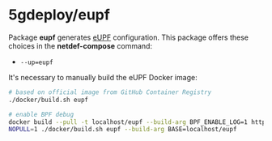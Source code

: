 # 5gdeploy/eupf

Package **eupf** generates [eUPF](https://github.com/edgecomllc/eupf) configuration.
This package offers these choices in the **netdef-compose** command:

* `--up=eupf`

It's necessary to manually build the eUPF Docker image:

```bash
# based on official image from GitHub Container Registry
./docker/build.sh eupf

# enable BPF debug
docker build --pull -t localhost/eupf --build-arg BPF_ENABLE_LOG=1 https://github.com/edgecomllc/eupf.git
NOPULL=1 ./docker/build.sh eupf --build-arg BASE=localhost/eupf
```
